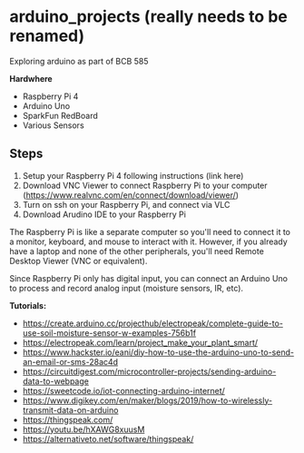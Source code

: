 # arduino_projects (really needs to be renamed)
Exploring arduino as part of BCB 585

**Hardwhere**

* Raspberry Pi 4
* Arduino Uno
* SparkFun RedBoard
* Various Sensors

## Steps

1. Setup your Raspberry Pi 4 following instructions (link here)
2. Download VNC Viewer to connect Raspberry Pi to your computer (https://www.realvnc.com/en/connect/download/viewer/)
3. Turn on ssh on your Raspberry Pi, and connect via VLC
4. Download Arudino IDE to your Raspberry Pi

The Raspberry Pi is like a separate computer so you'll need to connect it to a monitor, keyboard, and mouse to interact with it. However, if you already have a laptop and none of the other peripherals, you'll need Remote Desktop Viewer (VNC or equivalent). 

Since Raspberry Pi only has digital input, you can connect an Arduino Uno to process and record analog input (moisture sensors, IR, etc). 

**Tutorials:**

* https://create.arduino.cc/projecthub/electropeak/complete-guide-to-use-soil-moisture-sensor-w-examples-756b1f
* https://electropeak.com/learn/project_make_your_plant_smart/
* https://www.hackster.io/eani/diy-how-to-use-the-arduino-uno-to-send-an-email-or-sms-28ac4d
* https://circuitdigest.com/microcontroller-projects/sending-arduino-data-to-webpage
* https://sweetcode.io/iot-connecting-arduino-internet/
* https://www.digikey.com/en/maker/blogs/2019/how-to-wirelessly-transmit-data-on-arduino
* https://thingspeak.com/
* https://youtu.be/hXAWG8xuusM
* https://alternativeto.net/software/thingspeak/